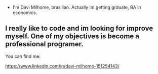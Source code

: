 - I'm Davi Milhome, brasilian.
Actually im getting grduate, BA in economics.

I really like to code and im looking for improve myself.  One of my objectives is become a professional programer.
-

You can find me:

https://www.linkedin.com/in/davi-milhome-151254143/



<!---
davimmilhome/davimmilhome is a ✨ special ✨ repository because its `README.md` (this file) appears on your GitHub profile.
You can click the Preview link to take a look at your changes.
--->
